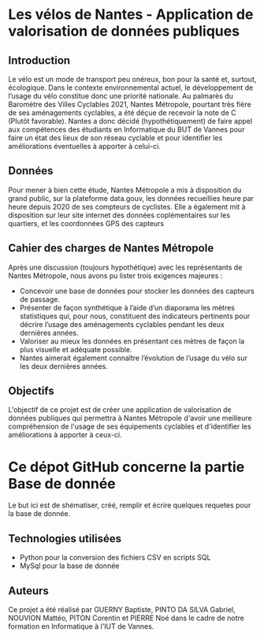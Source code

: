 # Les vélos de Nantes - Application de valorisation de données publiques

## Introduction
Le vélo est un mode de transport peu onéreux, bon pour la santé et, surtout, écologique. Dans le contexte environnemental actuel, le développement de l’usage du vélo constitue donc une priorité nationale. Au palmarès du Baromètre des Villes Cyclables 2021, Nantes Métropole, pourtant très fière de ses aménagements cyclables, a été déçue de recevoir la note de C (Plutôt favorable). Nantes a donc décidé (hypothétiquement) de faire appel aux compétences des étudiants en Informatique du BUT de Vannes pour faire un état des lieux de son réseau cyclable et pour identifier les améliorations éventuelles à apporter à celui-ci.

## Données
Pour mener à bien cette étude, Nantes Métropole a mis à disposition du grand public, sur la plateforme data.gouv, les données recueillies heure par heure depuis 2020 de ses compteurs de cyclistes. Elle a également mit à disposition sur leur site internet des données coplémentaires sur les quartiers, et les coordonnées GPS des capteurs

## Cahier des charges de Nantes Métropole
Après une discussion (toujours hypothétique) avec les représentants de Nantes Métropole, nous avons pu lister trois exigences majeures :
- Concevoir une base de données pour stocker les données des capteurs de passage.
- Présenter de façon synthétique à l’aide d’un diaporama les mètres statistiques qui, pour nous, constituent des indicateurs pertinents pour décrire l’usage des aménagements cyclables pendant les deux dernières années.
- Valoriser au mieux les données en présentant ces mètres de façon la plus visuelle et adéquate possible.
- Nantes aimerait également connaître l’évolution de l’usage du vélo sur les deux dernières années.

## Objectifs
L'objectif de ce projet est de créer une application de valorisation de données publiques qui permettra à Nantes Métropole d'avoir une meilleure compréhension de l'usage de ses équipements cyclables et d'identifier les améliorations à apporter à ceux-ci.

# Ce dépot GitHub concerne la partie Base de donnée
Le but ici est de shématiser, créé, remplir et écrire quelques requetes pour la base de donnée.

## Technologies utilisées
- Python pour la conversion des fichiers CSV en scripts SQL
- MySql pour la base de donnée

## Auteurs
Ce projet a été réalisé par GUERNY Baptiste, PINTO DA SILVA Gabriel, NOUVION Mattéo, PITON Corentin et PIERRE Noé dans le cadre de notre formation en Informatique à l'IUT de Vannes.
